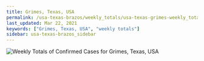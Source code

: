 ```yaml
---
title: Grimes, Texas, USA
permalink: /usa-texas-brazos/weekly_totals/usa-texas-grimes-weekly_totals.html
last_updated: Mar 22, 2021
keywords: ["Grimes, Texas, USA", "weekly totals"]
sidebar: usa-texas-brazos_sidebar
---
```


![Weekly Totals of Confirmed Cases for Grimes, Texas, USA](/covid_tracker/images/graphs/usa-texas-grimes-weekly_totals_graph.png)
